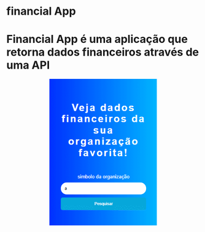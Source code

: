# financial App
# Financial App é uma aplicação que retorna dados financeiros através  de uma API

<p align="center">
  <img src="./git/app.gif"/>
</p>
